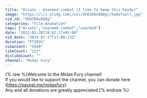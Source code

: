 ```yaml
---
title: "Aliens - Unarmed combat (I like to keep this handy)"
image: "https:\/\/i.ytimg.com\/vi\/VhO3D0x8QOg\/hqdefault.jpg"
vid_id: "VhO3D0x8QOg"
categories: "Film-Animation"
tags: ["Aliens","unarmed combat","unarmed"]
date: "2022-02-28T18:02:17+03:00"
vid_date: "2019-07-27T13:00:13Z"
duration: "PT2M3S"
viewcount: "5949"
likeCount: "113"
dislikeCount: ""
channel: "Midas Fury"
---
```

{% raw %}Welcome to the Midas Fury channel!<br />If you would like to support the channel, you can donate here (<a rel="nofollow" target="blank" href="https://paypal.me/midasfury).">https://paypal.me/midasfury).</a> <br />Any and all donations are greatly appreciated.{% endraw %}
